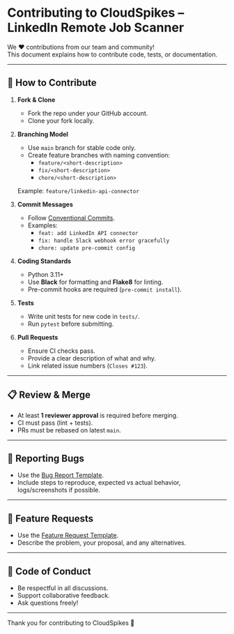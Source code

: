 # Contributing to CloudSpikes – LinkedIn Remote Job Scanner

We ❤️ contributions from our team and community!  
This document explains how to contribute code, tests, or documentation.

---

## 📌 How to Contribute

1. **Fork & Clone**  
   - Fork the repo under your GitHub account.  
   - Clone your fork locally.

2. **Branching Model**  
   - Use `main` branch for stable code only.  
   - Create feature branches with naming convention:  
     - `feature/<short-description>`  
     - `fix/<short-description>`  
     - `chore/<short-description>`  

   Example: `feature/linkedin-api-connector`

3. **Commit Messages**  
   - Follow [Conventional Commits](https://www.conventionalcommits.org/).  
   - Examples:  
     - `feat: add LinkedIn API connector`  
     - `fix: handle Slack webhook error gracefully`  
     - `chore: update pre-commit config`

4. **Coding Standards**  
   - Python 3.11+  
   - Use **Black** for formatting and **Flake8** for linting.  
   - Pre-commit hooks are required (`pre-commit install`).  

5. **Tests**  
   - Write unit tests for new code in `tests/`.  
   - Run `pytest` before submitting.  

6. **Pull Requests**  
   - Ensure CI checks pass.  
   - Provide a clear description of what and why.  
   - Link related issue numbers (`Closes #123`).  

---

## 📋 Review & Merge

- At least **1 reviewer approval** is required before merging.  
- CI must pass (lint + tests).  
- PRs must be rebased on latest `main`.  

---

## 🐛 Reporting Bugs

- Use the [Bug Report Template](.github/ISSUE_TEMPLATE/bug_report.md).  
- Include steps to reproduce, expected vs actual behavior, logs/screenshots if possible.

---

## 🌟 Feature Requests

- Use the [Feature Request Template](.github/ISSUE_TEMPLATE/feature_request.md).  
- Describe the problem, your proposal, and any alternatives.

---

## 📜 Code of Conduct

- Be respectful in all discussions.  
- Support collaborative feedback.  
- Ask questions freely!  

---

Thank you for contributing to CloudSpikes 🚀